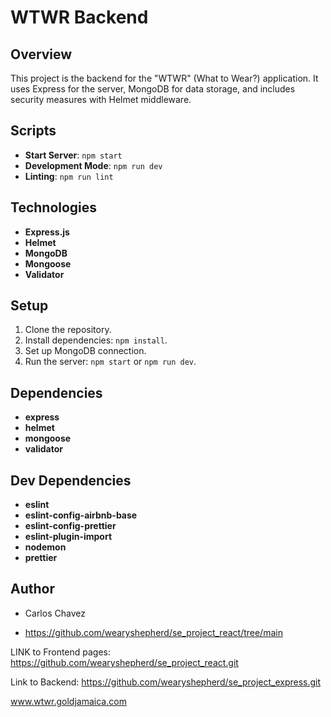# WTWR Backend

## Overview
This project is the backend for the "WTWR" (What to Wear?) application. It uses Express for the server, MongoDB for data storage, and includes security measures with Helmet middleware.

## Scripts
- **Start Server**: `npm start`
- **Development Mode**: `npm run dev`
- **Linting**: `npm run lint`

## Technologies
- **Express.js**
- **Helmet**
- **MongoDB**
- **Mongoose**
- **Validator**

## Setup
1. Clone the repository.
2. Install dependencies: `npm install`.
3. Set up MongoDB connection.
4. Run the server: `npm start` or `npm run dev`.

## Dependencies
- **express**
- **helmet**
- **mongoose**
- **validator**

## Dev Dependencies
- **eslint**
- **eslint-config-airbnb-base**
- **eslint-config-prettier**
- **eslint-plugin-import**
- **nodemon**
- **prettier**

## Author
- Carlos Chavez

- https://github.com/wearyshepherd/se_project_react/tree/main

LINK to Frontend pages: https://github.com/wearyshepherd/se_project_react.git

Link to Backend: https://github.com/wearyshepherd/se_project_express.git 

www.wtwr.goldjamaica.com

